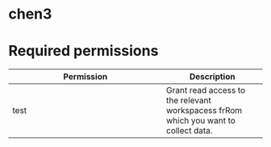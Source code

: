 # chen3
# Required permissions <a href="#h_0bb427264a" id="h_0bb427264a"></a>
<table><thead><tr><th width="289">Permission</th><th>Description</th></tr></thead><tbody><tr><td>test</td><td>Grant read access to the relevant workspacess frRom which you want to collect data.</td></tr></tbody></table>
